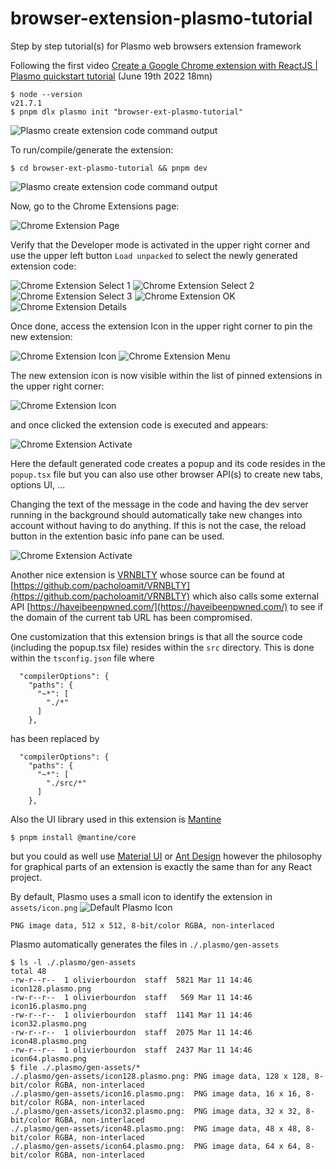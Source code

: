 # browser-extension-plasmo-tutorial

Step by step tutorial(s) for Plasmo web browsers extension framework

Following the first video [Create a Google Chrome extension with ReactJS | Plasmo quickstart tutorial](https://www.youtube.com/watch?v=Fa2nFDw-dBw) (June 19th 2022 18mn)

```
$ node --version
v21.7.1
$ pnpm dlx plasmo init "browser-ext-plasmo-tutorial"
```

![Plasmo create extension code command output](./pictures/PlasmoTutorialLaunch.png)

To run/compile/generate the extension:

```
$ cd browser-ext-plasmo-tutorial && pnpm dev
```

![Plasmo create extension code command output](./pictures/PlasmoRunDevServer.png)

Now, go to the Chrome Extensions page:

![Chrome Extension Page](./pictures/ChromeExtentions.png)

Verify that the Developer mode is activated in the upper right corner and use the upper left button `Load unpacked` to select the newly generated extension code:

![Chrome Extension Select 1](./pictures/ChromeExtSelect1.png)
![Chrome Extension Select 2](./pictures/ChromeExtSelect2.png)
![Chrome Extension Select 3](./pictures/ChromeExtSelect3.png)
![Chrome Extension OK](./pictures/ChromeExtOK.png)
![Chrome Extension Details](./pictures/ChromeExtDetails.png)

Once done, access the extension Icon in the upper right corner to pin the new extension:

![Chrome Extension Icon](./pictures/ChromeExtIcon.png)
![Chrome Extension Menu](./pictures/ChromeExtMenu.png)

The new extension icon is now visible within the list of pinned extensions in the upper right corner:

![Chrome Extension Icon](./pictures/ChromeExtNewIcon.png)

and once clicked the extension code is executed and appears:

![Chrome Extension Activate](./pictures/ChromeExtActivate.png)

Here the default generated code creates a popup and its code resides in the `popup.tsx` file but you can also use other browser API(s) to create new tabs, options UI, ...

Changing the text of the message in the code and having the dev server running in the background should automatically take new changes into account without having to do anything. If this is not the case, the reload button in the extention basic info pane can be used.

![Chrome Extension Activate](./pictures/ChromeExtReload.png)

Another nice extension is [VRNBLTY](https://chromewebstore.google.com/detail/vrnblty/bmdonmceopndhkoaekmghcmfkipkehla?hl=fr) whose source can be found at [https://github.com/pacholoamit/VRNBLTY](https://github.com/pacholoamit/VRNBLTY)
which also calls some external API [https://haveibeenpwned.com/](https://haveibeenpwned.com/) to see if the domain of the current tab URL has been compromised.

One customization that this extension brings is that all the source code (including the popup.tsx file) resides within the `src` directory. This is done within the `tsconfig.json` file where

```
  "compilerOptions": {
    "paths": {
      "~*": [
        "./*"
      ]
    },
```

has been replaced by

```
  "compilerOptions": {
    "paths": {
      "~*": [
        "./src/*"
      ]
    },

```

Also the UI library used in this extension is [Mantine](https://ui.mantine.dev/)

```
$ pnpm install @mantine/core
```

but you could as well use [Material UI](https://mui.com/) or [Ant Design](https://ant.design/) however the philosophy for graphical parts of an extension is exactly the same than for any React project.

By default, Plasmo uses a small icon to identify the extension in `assets/icon.png` ![Default Plasmo Icon](./browser-ext-plasmo-tutorial/assets/icon.png)

```
PNG image data, 512 x 512, 8-bit/color RGBA, non-interlaced
```

Plasmo automatically generates the files in `./.plasmo/gen-assets`

```
$ ls -l ./.plasmo/gen-assets
total 48
-rw-r--r--  1 olivierbourdon  staff  5821 Mar 11 14:46 icon128.plasmo.png
-rw-r--r--  1 olivierbourdon  staff   569 Mar 11 14:46 icon16.plasmo.png
-rw-r--r--  1 olivierbourdon  staff  1141 Mar 11 14:46 icon32.plasmo.png
-rw-r--r--  1 olivierbourdon  staff  2075 Mar 11 14:46 icon48.plasmo.png
-rw-r--r--  1 olivierbourdon  staff  2437 Mar 11 14:46 icon64.plasmo.png
$ file ./.plasmo/gen-assets/*
./.plasmo/gen-assets/icon128.plasmo.png: PNG image data, 128 x 128, 8-bit/color RGBA, non-interlaced
./.plasmo/gen-assets/icon16.plasmo.png:  PNG image data, 16 x 16, 8-bit/color RGBA, non-interlaced
./.plasmo/gen-assets/icon32.plasmo.png:  PNG image data, 32 x 32, 8-bit/color RGBA, non-interlaced
./.plasmo/gen-assets/icon48.plasmo.png:  PNG image data, 48 x 48, 8-bit/color RGBA, non-interlaced
./.plasmo/gen-assets/icon64.plasmo.png:  PNG image data, 64 x 64, 8-bit/color RGBA, non-interlaced
```
